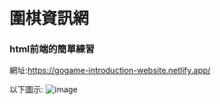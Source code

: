 # 圍棋資訊網
### html前端的簡單練習
網址:https://gogame-introduction-website.netlify.app/

以下圖示:
![image](https://github.com/kenny1208/Gogame-introduction-website/assets/79733494/4dc6c5f8-7d2e-4c5a-952a-6a8d8688e56e)

